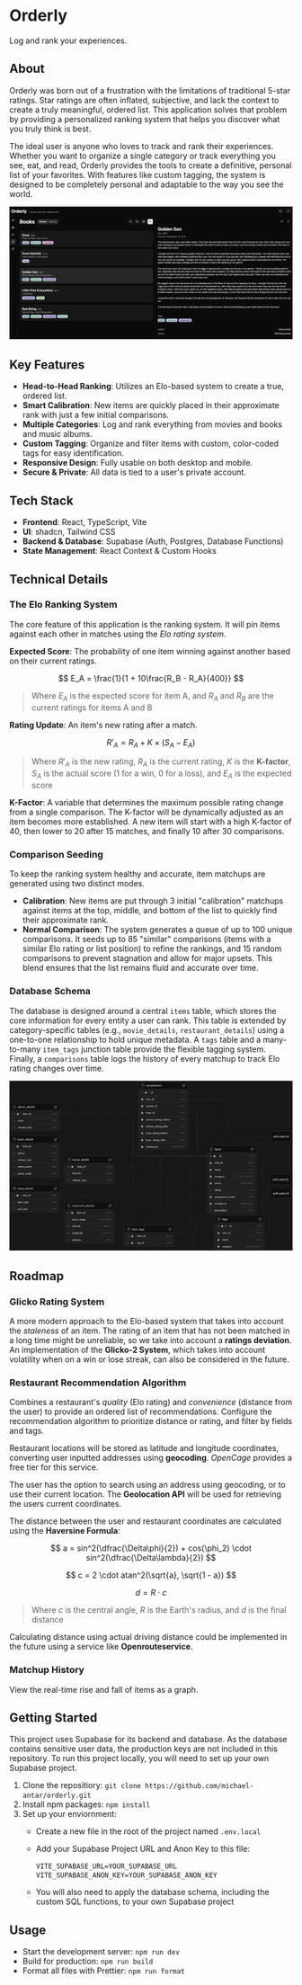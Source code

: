 # Orderly

Log and rank your experiences.

## About

Orderly was born out of a frustration with the limitations of traditional 5-star ratings. Star ratings are often inflated, subjective, and lack the context to create a truly meaningful, ordered list. This application solves that problem by providing a personalized ranking system that helps you discover what you truly think is best.

The ideal user is anyone who loves to track and rank their experiences. Whether you want to organize a single category or track everything you see, eat, and read, Orderly provides the tools to create a definitive, personal list of your favorites. With features like custom tagging, the system is designed to be completely personal and adaptable to the way you see the world.

![Main Page](docs/main_page.png)

## Key Features

- **Head-to-Head Ranking**: Utilizes an Elo-based system to create a true, ordered list.
- **Smart Calibration**: New items are quickly placed in their approximate rank with just a few initial comparisons.
- **Multiple Categories**: Log and rank everything from movies and books and music albums.
- **Custom Tagging**: Organize and filter items with custom, color-coded tags for easy identification.
- **Responsive Design**: Fully usable on both desktop and mobile.
- **Secure & Private**: All data is tied to a user's private account.

## Tech Stack

- **Frontend**: React, TypeScript, Vite
- **UI**: shadcn, Tailwind CSS
- **Backend & Database**: Supabase (Auth, Postgres, Database Functions)
- **State Management**: React Context & Custom Hooks

## Technical Details

### The Elo Ranking System

The core feature of this application is the ranking system. It will pin items against each other in matches using the _Elo rating system_.

**Expected Score**: The probability of one item winning against another based on their current ratings.

$$
E_A = \frac{1}{1 + 10\frac{R_B - R_A}{400}}
$$

> Where $E_A$ is the expected score for item A, and $R_A$ and $R_B$ are the current ratings for items A and B

**Rating Update**: An item's new rating after a match.

$$
R'_A = R_A + K \times (S_A - E_A)
$$

> Where $R'_A$ is the new rating, $R_A$ is the current rating, $K$ is the **K-factor**, $S_A$ is the actual score (1 for a win, 0 for a loss), and $E_A$ is the expected score

**K-Factor**: A variable that determines the maximum possible rating change from a single comparison. The K-factor will be dynamically adjusted as an item becomes more established. A new item will start with a high K-factor of 40, then lower to 20 after 15 matches, and finally 10 after 30 comparisons.

### Comparison Seeding

To keep the ranking system healthy and accurate, item matchups are generated using two distinct modes.

- **Calibration**: New items are put through 3 initial "calibration" matchups against items at the top, middle, and bottom of the list to quickly find their approximate rank.
- **Normal Comparison**: The system generates a queue of up to 100 unique comparisons. It seeds up to 85 "similar" comparisons (items with a similar Elo rating or list position) to refine the rankings, and 15 random comparisons to prevent stagnation and allow for major upsets. This blend ensures that the list remains fluid and accurate over time.

### Database Schema

The database is designed around a central `items` table, which stores the core information for every entity a user can rank. This table is extended by category-specific tables (e.g., `movie_details`, `restaurant_details`) using a one-to-one relationship to hold unique metadata. A `tags` table and a many-to-many `item_tags` junction table provide the flexible tagging system. Finally, a `comparisons` table logs the history of every matchup to track Elo rating changes over time.

![Database Schema](docs/database_schema.png)

## Roadmap

### Glicko Rating System

A more modern approach to the Elo-based system that takes into account the _staleness_ of an item. The rating of an item that has not been matched in a long time might be unreliable, so we take into account a **ratings deviation**. An implementation of the **Glicko-2 System**, which takes into account volatility when on a win or lose streak, can also be considered in the future.

### Restaurant Recommendation Algorithm

Combines a restaurant's _quality_ (Elo rating) and _convenience_ (distance from the user) to provide an ordered list of recommendations. Configure the recommendation algorithm to prioritize distance or rating, and filter by fields and tags.

Restaurant locations will be stored as latitude and longitude coordinates, converting user inputted addresses using **geocoding**. _OpenCage_ provides a free tier for this service.

The user has the option to search using an address using geocoding, or to use their current location. The **Geolocation API** will be used for retrieving the users current coordinates.

The distance between the user and restaurant coordinates are calculated using the **Haversine Formula**:

$$
a = sin^2(\dfrac{\Delta\phi}{2}) + cos(\phi_2) \cdot sin^2(\dfrac{\Delta\lambda}{2})
$$

$$
c = 2 \cdot atan^2(\sqrt{a}, \sqrt{1 - a})
$$

$$
d = R \cdot c
$$

> Where $c$ is the central angle, $R$ is the Earth's radius, and $d$ is the final distance

Calculating distance using actual driving distance could be implemented in the future using a service like **Openrouteservice**.

### Matchup History

View the real-time rise and fall of items as a graph.

## Getting Started

This project uses Supabase for its backend and database. As the database contains sensitive user data, the production keys are not included in this repository. To run this project locally, you will need to set up your own Supabase project.

1. Clone the repositiory: `git clone https://github.com/michael-antar/orderly.git`
2. Install npm packages: `npm install`
3. Set up your enviornment:
    - Create a new file in the root of the project named `.env.local`
    - Add your Supabase Project URL and Anon Key to this file:

        ```
        VITE_SUPABASE_URL=YOUR_SUPABASE_URL
        VITE_SUPABASE_ANON_KEY=YOUR_SUPABASE_ANON_KEY
        ```

    - You will also need to apply the database schema, including the custom SQL functions, to your own Supabase project

## Usage

- Start the development server: `npm run dev`
- Build for production: `npm run build`
- Format all files with Prettier: `npm run format`
